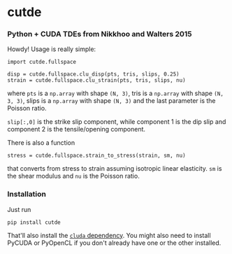 # cutde

### Python + CUDA TDEs from Nikkhoo and Walters 2015

Howdy! Usage is really simple:

```
import cutde.fullspace

disp = cutde.fullspace.clu_disp(pts, tris, slips, 0.25)
strain = cutde.fullspace.clu_strain(pts, tris, slips, nu)
```

where `pts` is a `np.array` with shape `(N, 3)`, tris is a `np.array` with shape `(N, 3, 3)`, 
slips is a `np.array` with shape `(N, 3)` and the last parameter is the Poisson ratio.

`slip[:,0]` is the strike slip component, while component 1 is the dip slip and component 2 is the tensile/opening component.

There is also a function

```
stress = cutde.fullspace.strain_to_stress(strain, sm, nu)
```

that converts from stress to strain assuming isotropic linear elasticity. `sm` is the shear modulus and `nu` is the Poisson ratio.

### Installation

Just run 
```
pip install cutde
```

That'll also install the [`cluda` dependency](https://github.com/tbenthompson/cluda). You might also need to install PyCUDA or PyOpenCL if you don't already have one or the other installed.

